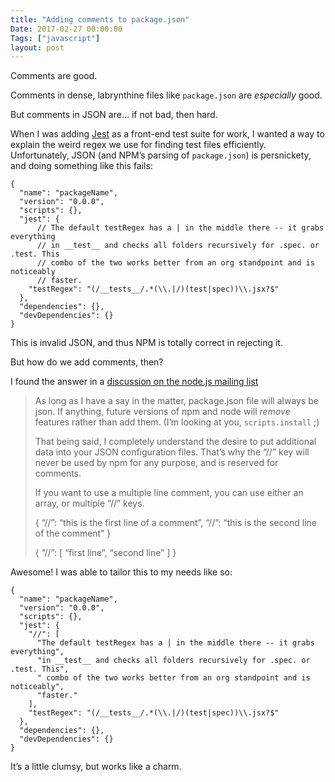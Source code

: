 ```yaml
---
title: "Adding comments to package.json"
Date: 2017-02-27 00:00:00
Tags: ["javascript"]
layout: post
---
```


<p>Comments are good.</p>


<p>Comments in dense, labrynthine files like <code>package.json</code> are <em>especially</em> good.</p>


<p>But comments in JSON are… if not bad, then hard.</p>


<p>When I was adding <a href="https://facebook.github.io/jest/">Jest</a> as a front-end test suite for work, I wanted a way to
explain the weird regex we use for finding test files efficiently. Unfortunately, JSON (and NPM’s parsing of <code>package.json</code>)
is persnickety, and doing something like this fails:</p>


<pre><code>{
  "name": "packageName",
  "version": "0.0.0",
  "scripts": {},
  "jest": {
      // The default testRegex has a | in the middle there -- it grabs everything
      // in __test__ and checks all folders recursively for .spec. or .test. This
      // combo of the two works better from an org standpoint and is noticeably
      // faster.
    "testRegex": "(/__tests__/.*(\\.|/)(test|spec))\\.jsx?$"
  },
  "dependencies": {},
  "devDependencies": {}
}
</code></pre>


<p>This is invalid JSON, and thus NPM is totally correct in rejecting it.</p>


<p>But how do we add comments, then?</p>


<p>I found the answer in a <a href="https://groups.google.com/forum/#!msg/nodejs/NmL7jdeuw0M/yTqI05DRQrIJ">discussion on the node.js mailing list</a></p>


<blockquote>
<p>As long as I have a say in the matter, package.json file will always
  be json.  If anything, future versions of npm and node will <em>remove</em>
  features rather than add them.  (I’m looking at you, <code>scripts.install</code>
  ;)</p>
<p>That being said, I completely understand the desire to put additional
  data into your JSON configuration files.  That’s why the “//” key will
  never be used by npm for any purpose, and is reserved for comments.</p>
<p>If you want to use a multiple line comment, you can use either an
  array, or multiple “//” keys.</p>
<p>{ “//”: “this is the first line of a comment”,
   “//”: “this is the second line of the comment” }</p>
<p>{ “//”: [
   “first line”,
   “second line” ] }</p>
</blockquote>


<p>Awesome!  I was able to tailor this to my needs like so:</p>


<pre><code>{
  "name": "packageName",
  "version": "0.0.0",
  "scripts": {},
  "jest": {
    "//": [
      "The default testRegex has a | in the middle there -- it grabs everything",
      "in __test__ and checks all folders recursively for .spec. or .test. This",
      " combo of the two works better from an org standpoint and is noticeably",
      "faster."
    ],
    "testRegex": "(/__tests__/.*(\\.|/)(test|spec))\\.jsx?$"
  },
  "dependencies": {},
  "devDependencies": {}
}
</code></pre>


<p>It’s a little clumsy, but works like a charm.</p>
	
